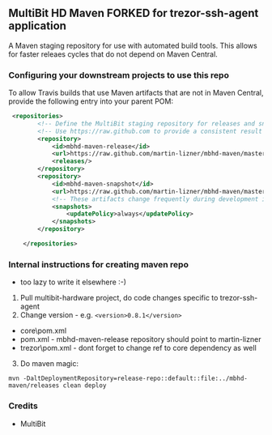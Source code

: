 ## MultiBit HD Maven FORKED for trezor-ssh-agent application

A Maven staging repository for use with automated build tools. This allows for faster releaes cycles
that do not depend on Maven Central.

### Configuring your downstream projects to use this repo

To allow Travis builds that use Maven artifacts that are not in Maven Central, provide the following
entry into your parent POM:

```xml
 <repositories>
        <!-- Define the MultiBit staging repository for releases and snapshots -->
        <!-- Use https://raw.github.com to provide a consistent result -->
        <repository>
            <id>mbhd-maven-release</id>
            <url>https://raw.github.com/martin-lizner/mbhd-maven/master/releases</url>
            <releases/>
        </repository>
        <repository>
            <id>mbhd-maven-snapshot</id>
            <url>https://raw.github.com/martin-lizner/mbhd-maven/master/snapshots</url>
            <!-- These artifacts change frequently during development iterations -->
            <snapshots>
                <updatePolicy>always</updatePolicy>
            </snapshots>
        </repository>

    </repositories>
```

### Internal instructions for creating maven repo
* too lazy to write it elsewhere :-)

1. Pull multibit-hardware project, do code changes specific to trezor-ssh-agent
2. Change version - e.g. ```<version>0.8.1</version>```
  * core\pom.xml
  * pom.xml - mbhd-maven-release repository should point to martin-lizner
  * trezor\pom.xml - dont forget to change ref to core dependency as well
3. Do maven magic:
```
mvn -DaltDeploymentRepository=release-repo::default::file:../mbhd-maven/releases clean deploy
```

### Credits
* MultiBit




